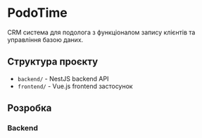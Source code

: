 # PodoTime

CRM система для подолога з функціоналом запису клієнтів та управління базою даних.

## Структура проєкту

- `backend/` - NestJS backend API
- `frontend/` - Vue.js frontend застосунок

## Розробка

### Backend
